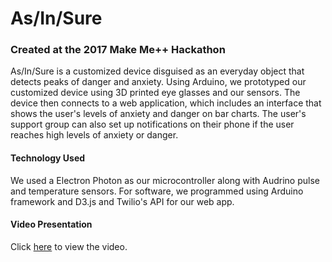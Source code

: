 # As/In/Sure
### Created at the 2017 Make Me++ Hackathon

As/In/Sure is a customized device disguised as an everyday object that detects peaks of danger and anxiety. Using Arduino, we prototyped our customized device using 3D printed eye glasses and our sensors. The device then connects to a web application, which includes an interface that shows the user's levels of anxiety and danger on bar charts. The user's support group can also set up notifications on their phone if the user reaches high levels of anxiety or danger.

#### Technology Used
We used a Electron Photon as our microcontroller along with Audrino pulse and temperature sensors. For software, we programmed using Arduino framework and D3.js and Twilio's API for our web app.

#### Video Presentation
Click [here](https://vimeo.com/214389670) to view the video.
